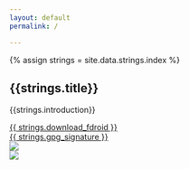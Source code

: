 ```yaml
---
layout: default
permalink: /

---
```


{% assign strings = site.data.strings.index %}

<h2>{{strings.title}}</h2>

{{strings.introduction}}

<!-- The FDroid.apk links need the space at the start of the href=""
to disable the polyglot link "relativization":
https://github.com/untra/polyglot/issues/79 -->

<div class="download-and-screenshot">
    <div class="download">
        <div class="button">
            <a class="material-button" href=" https://store.nethunter.com/en/NetHunter-Store.apk">{{ strings.download_fdroid }}</a>
        </div>
        <div class="gpg">
            <a href=" https://store.nethunter.com/en/NetHunter-Store.apk.asc">{{ strings.gpg_signature }}</a>
        </div>
        <div class="qr">
            <img src="{{ site.baseurl }}/assets/download-nethunter-store-qr.png" />
        </div>
    </div>
    <div class="screenshot">
        <img
            src="{{ site.baseurl }}/assets/phone-frame.png"
            style="background: url('{{ site.baseurl }}/{% fdroid_screenshot %}') center center no-repeat; background-size: 78% auto" />
    </div>
</div>
